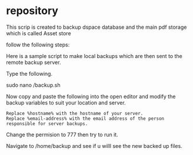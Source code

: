 # repository
 
 This scrip is created to backup dspace database and the main pdf storage which is called 
 Asset store

follow the following steps:


Here is a sample script to make local backups which are then sent to the remote backup server.

Type the following.

sudo nano /backup.sh

Now copy and paste the following into the open editor and modify the backup variables to suit your location and server.

    Replace %hostname% with the hostname of your server.
    Replace %email-address% with the email address of the person responsible for server backups.
Change the permision to 777 then try to run it.

Navigate to /home/backup and see if u willl see the new backed up files. 
